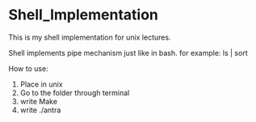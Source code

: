 # Shell_Implementation


This is my shell implementation for unix lectures.

Shell implements pipe mechanism just like in bash. 
for example:
ls | sort 

How to use:

1. Place in unix 
2. Go to the folder through terminal 
3. write Make
4. write ./antra
